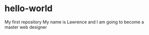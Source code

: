 # hello-world
My first repository
My name is Lawrence and I am going to become a master web designer

